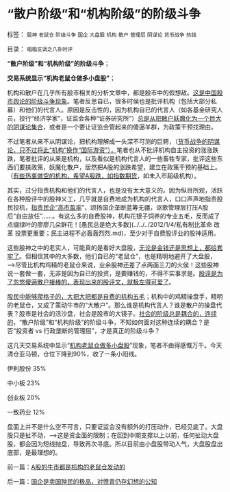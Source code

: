 # “散户阶级”和“机构阶级”的阶级斗争

标签： `股神` `老鼠仓` `阶级斗争` `国企` `大盘股` `机构` `散户` `管理层` `阴谋论` `货币战争` `热钱` 

目录： `唱唱反调之八卦时评`

**“散户阶级”和“机构阶级”的阶级斗争**；

**交易系统显示“机构老鼠仓做多小盘股”**；

机构和散户在几乎所有股市相关的分析文章中，都是股市中的假想敌。[这是中国股市舆论的阶级斗争现象](../../../2012/1/30/西方为什么不能反思“好人阶级”和“坏人阶级”的战争哲学？.md)。笔者反思自已，很多时侯也是批评机构（包括大部分私募）和他们的代言人。原因是反击性的，因为机构自已的代言人（如各基金研究人员，投行“经济学家”，证监会各种“证券研究所”）[总是从把散户妖魔化为一个巨大的阴谋论集合](../../../2011/6/20/管理层应反思为“A股机构化”而妖魔化散户.md)，或者是一个要让证监会管起来的傻逼羊群，为政策干预找理由。

不过笔者从来不从阴谋论，把机构理解成一头深不可测的巨鳄，（[货币战争的阴谋论，只不过将此“机构”换作“国际游资”），](../../../2008/10/20/民族主义阴谋论不受欢迎.md)笔者也从不批评机构自主投资的涨涨跌跌，笔者批评的从来是机构，以及看似是机构代言人的一些畜牲专家，批评这些东西们要挟政策，妖魔化散户，居然把A股的涨跌希望，建立在政策干预的基础上。（[有些热衷做空的机构，希望A股跌，如指数期货](../../../2012/3/29/期货指数是机构化操纵出大熊市的祸根；.md)，如未入市超级机构）。

其实，过分指责机构和他们的代言人，也是没有太大意义的。因为纵目所观，活跃在各种股评中的股神义工，几乎就是自费地成为机构的代言人，口口声声地指责股民投机，[指责民企“高市盈率](../../../2011/7/1/A股合理的市盈率应是无限高.md)”，颂扬国企垄断蓝筹无疆，讴歌管理层打压A股后“自由放任”……。有这么多的自费股神，机构花银子饲养的专业五毛，反而成了点缀绿叶的廖廖几朵鲜花！[愚民总是绝大多数](../../../2012/1/4/私有制比革命 改革 投票更重要；民主进程不必轰轰烈烈.md)，至少对于自费股评业的股神适用。

这些股神之中的老实人，可能真的是看好大盘股，[无论是金钱还是思想上，都给套牢了](../../../2012/5/13/世界上根本不存在真正被忽悠的粉丝.md)。但相信其中的大多数，他们自已的“老鼠仓”，也是精明地避开了大盘股，——>尽管比机构鸡精的老鼠仓来说，业余股神还差了点两面三刀的火侯！这些股神说一套做一套，无非是因为自已的投资，是要赚钱的，不得不实事求是。[股评是为了忽悠傻逼散户接棒的，表现出来的股评文，就极左得可爱了](../../../2012/1/10/股民自已不反对股市谷物法，无人会替股民反对.md)。

[股民中能够爬格子的，大把大把都是自费的机构五毛](../../../2012/1/10/机构型股神的“谷物法”，政治型股神和孔庆东老师.md)；机构中的鸡精操盘手，精明的老鼠仓，又成了策动牛市的“大散户”。那么谁是机构代言人？谁是散户的操盘代表？股市是社会的活沙盘，社会是股市的大镜子。[社会的阶级总是耦合的，连续的](../../../2012/4/9/被残杀的亲人，被灭绝的人性.md)，“散户阶级”和“机构阶级”的阶级斗争，不知如何面对这种连续的耦合？是否“投资者
vs 行政垄断的管理层”，才是真正的阶级斗争？

这几天交易系统中显示“[机构老鼠仓做多小盘股](../../../2012/7/3/A股的牛市都是机构的老鼠仓发动的.md)”现象，笔者不由得感慨万千。今天清仓亚马顿，仓位下降到90%，收了一条小阳线。

伊利股份 35%

中小板 23%

创业板 20%

一致药业 12%



盘面上并不是什么空不可言，只要证监会没有额外的打压动作，已经见底了。大盘股只是扯不动，——>这是资金面的限制；在回到中期支撑以上以前，任何扯动大盘股，都会因为短线抛盘，导致再次寻底。所以目前由小盘股带动人气，大盘股盘出底部，是最理想的。





前一篇：[A股的牛市都是机构的老鼠仓发动的](../../../2012/7/3/A股的牛市都是机构的老鼠仓发动的.md)

后一篇：[国企是卖国殃民的极品，对愤青仍存幻想的公知](../../../2012/7/4/国企是卖国殃民的极品，对愤青仍存幻想的公知.md)